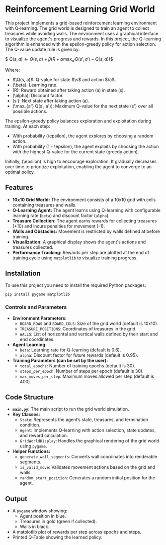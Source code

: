 # Reinforcement Learning Grid World

This project implements a grid-based reinforcement learning environment with Q-learning. The grid world is designed to train an agent to collect treasures while avoiding walls. The environment uses a graphical interface to visualize the agent's progress and rewards.
In this project, the Q-learning algorithm is enhanced with the epsilon-greedy policy for action selection. The Q-value update rule is given by:

$$\
Q(s, a) \leftarrow Q(s, a) + \beta \big( R + \alpha \max_{a'} Q(s', a') - Q(s, a) \big)
\$$

Where:
- $\Q(s, a)$: Q-value for state $\s$ and action $\a$.
- \(\beta\): Learning rate.
- \(R\): Reward obtained after taking action \(a\) in state \(s\).
- \(\alpha\): Discount factor.
- \(s'\): Next state after taking action \(a\).
- \(\max_{a'} Q(s', a')\): Maximum Q-value for the next state \(s'\) over all possible actions.

The epsilon-greedy policy balances exploration and exploitation during training. At each step:
- With probability \(\epsilon\), the agent explores by choosing a random action.
- With probability \(1 - \epsilon\), the agent exploits by choosing the action with the highest Q-value for the current state (greedy action).

Initially, \(\epsilon\) is high to encourage exploration. It gradually decreases over time to prioritize exploitation, enabling the agent to converge to an optimal policy.



## Features

- **10x10 Grid World:** The environment consists of a 10x10 grid with cells containing treasures and walls.
- **Q-Learning Agent:** The agent learns using Q-learning with configurable learning rate (`beta`) and discount factor (`alpha`).
- **Treasure Collection:** The agent earns rewards for collecting treasures  (+10) and incurs penalties for movement (-1).
- **Walls and Obstacles:** Movement is restricted by walls defined at before training.
- **Visualization:** A graphical display shows the agent's actions and treasures collected.
- **Performance Tracking:** Rewards per step are plotted at the end of training cycle using `matplotlib` to visualize training progress.

## Installation

To use this project you need to install the required Python packages:
   ```bash
   pip install pygame matplotlib
   ```

### Controls and Parameters

- **Environment Parameters:**
  - `BOARD_ROWS` and `BOARD_COLS`: Size of the grid world (default is 10x10).
  - `TREASURE_POSITIONS`: Coordinates of treasures in the grid.
  - `WALLS`: List of horizontal and vertical walls defined by their start and end coordinates.
- **Agent Learning:**
  - `beta`: Learning rate for Q-learning (default is 0.6).
  - `alpha`: Discount factor for future rewards (default is 0.95).
- **Training Parameters (can be set by the user):**
  - `total_epochs`: Number of training epochs (default is 30).
  - `steps_per_epoch`: Number of steps per epoch (default is 30).
  - `max_moves_per_step`: Maximum moves allowed per step (default is 400).

## Code Structure

- **`main.py`:** The main script to run the grid world simulation.
- **Key Classes:**
  - `State`: Represents the agent’s state, treasures, and termination condition.
  - `Agent`: Implements Q-learning with action selection, state updates, and reward calculation.
  - `GridWorldDisplay`: Handles the graphical rendering of the grid world using `pygame`.
- **Helper Functions:**
  - `generate_wall_segments`: Converts wall coordinates into renderable segments.
  - `is_valid_move`: Validates movement actions based on the grid and walls.
  - `random_start_position`: Generates a random initial position for the agent.

## Output

- A `pygame` window showing:
  - Agent position in blue.
  - Treasures in gold (green if collected).
  - Walls in black.
- A matplotlib plot of rewards per step across epochs and steps.
- Printed Q-Table showing the learned policy.

